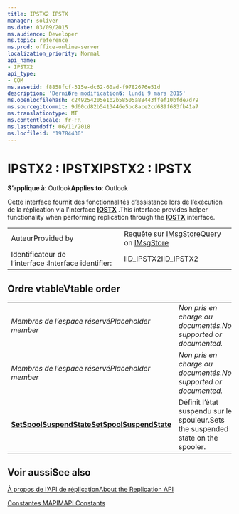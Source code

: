 ```yaml
---
title: IPSTX2 IPSTX
manager: soliver
ms.date: 03/09/2015
ms.audience: Developer
ms.topic: reference
ms.prod: office-online-server
localization_priority: Normal
api_name:
- IPSTX2
api_type:
- COM
ms.assetid: f8858fcf-315e-dc62-60ad-f9782676e51d
description: 'Derni�re modification�: lundi 9 mars 2015'
ms.openlocfilehash: c249254205e1b2b58505a88443ffef10bfde7d79
ms.sourcegitcommit: 9d60cd82b5413446e5bc8ace2cd689f683fb41a7
ms.translationtype: MT
ms.contentlocale: fr-FR
ms.lasthandoff: 06/11/2018
ms.locfileid: "19784430"
---
```

# <a name="ipstx2--ipstx"></a><span data-ttu-id="28ff6-103">IPSTX2 : IPSTX</span><span class="sxs-lookup"><span data-stu-id="28ff6-103">IPSTX2 : IPSTX</span></span>

  
  
<span data-ttu-id="28ff6-104">**S’applique à**: Outlook</span><span class="sxs-lookup"><span data-stu-id="28ff6-104">**Applies to**: Outlook</span></span> 
  
<span data-ttu-id="28ff6-105">Cette interface fournit des fonctionnalités d’assistance lors de l’exécution de la réplication via l’interface **[IOSTX](iostxiunknown.md)** .</span><span class="sxs-lookup"><span data-stu-id="28ff6-105">This interface provides helper functionality when performing replication through the **[IOSTX](iostxiunknown.md)** interface.</span></span> 
  
|||
|:-----|:-----|
|<span data-ttu-id="28ff6-106">Auteur</span><span class="sxs-lookup"><span data-stu-id="28ff6-106">Provided by</span></span>  <br/> |<span data-ttu-id="28ff6-107">Requête sur [IMsgStore](imsgstoreimapiprop.md)</span><span class="sxs-lookup"><span data-stu-id="28ff6-107">Query on [IMsgStore](imsgstoreimapiprop.md)</span></span> <br/> |
|<span data-ttu-id="28ff6-108">Identificateur de l’interface :</span><span class="sxs-lookup"><span data-stu-id="28ff6-108">Interface identifier:</span></span>  <br/> |<span data-ttu-id="28ff6-109">IID_IPSTX2</span><span class="sxs-lookup"><span data-stu-id="28ff6-109">IID_IPSTX2</span></span>  <br/> |
   
## <a name="vtable-order"></a><span data-ttu-id="28ff6-110">Ordre vtable</span><span class="sxs-lookup"><span data-stu-id="28ff6-110">Vtable order</span></span>

|||
|:-----|:-----|
| <span data-ttu-id="28ff6-111">*Membres de l’espace réservé*</span><span class="sxs-lookup"><span data-stu-id="28ff6-111">*Placeholder member*</span></span>  <br/> | <span data-ttu-id="28ff6-112">*Non pris en charge ou documentés.*</span><span class="sxs-lookup"><span data-stu-id="28ff6-112">*Not supported or documented.*</span></span>  <br/> |
| <span data-ttu-id="28ff6-113">*Membres de l’espace réservé*</span><span class="sxs-lookup"><span data-stu-id="28ff6-113">*Placeholder member*</span></span>  <br/> | <span data-ttu-id="28ff6-114">*Non pris en charge ou documentés.*</span><span class="sxs-lookup"><span data-stu-id="28ff6-114">*Not supported or documented.*</span></span>  <br/> |
|<span data-ttu-id="28ff6-115">**[SetSpoolSuspendState](ipstx2-setspoolsuspendstate.md)**</span><span class="sxs-lookup"><span data-stu-id="28ff6-115">**[SetSpoolSuspendState](ipstx2-setspoolsuspendstate.md)**</span></span> <br/> |<span data-ttu-id="28ff6-116">Définit l’état suspendu sur le spouleur.</span><span class="sxs-lookup"><span data-stu-id="28ff6-116">Sets the suspended state on the spooler.</span></span>  <br/> |
   
## <a name="see-also"></a><span data-ttu-id="28ff6-117">Voir aussi</span><span class="sxs-lookup"><span data-stu-id="28ff6-117">See also</span></span>



[<span data-ttu-id="28ff6-118">À propos de l’API de réplication</span><span class="sxs-lookup"><span data-stu-id="28ff6-118">About the Replication API</span></span>](about-the-replication-api.md)
  
[<span data-ttu-id="28ff6-119">Constantes MAPI</span><span class="sxs-lookup"><span data-stu-id="28ff6-119">MAPI Constants</span></span>](mapi-constants.md)

